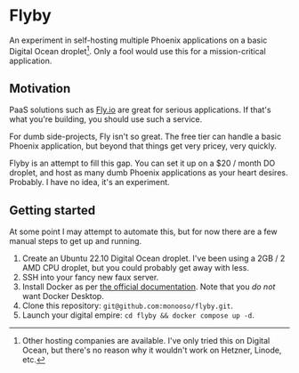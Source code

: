 # Flyby
An experiment in self-hosting multiple Phoenix applications on a basic Digital Ocean droplet[^other-providers]. Only a fool would use this for a mission-critical application.

## Motivation
PaaS solutions such as [Fly.io](https://fly.io) are great for serious applications. If that's what you're building, you should use such a service.

For dumb side-projects, Fly isn't so great. The free tier can handle a basic Phoenix application, but beyond that things get very pricey, very quickly.

Flyby is an attempt to fill this gap. You can set it up on a $20 / month DO droplet, and host as many dumb Phoenix applications as your heart desires. Probably. I have no idea, it's an experiment.

## Getting started
At some point I may attempt to automate this, but for now there are a few manual steps to get up and running.

1. Create an Ubuntu 22.10 Digital Ocean droplet. I've been using a 2GB / 2 AMD CPU droplet, but you could probably get away with less.
2. SSH into your fancy new faux server.
3. Install Docker as per [the official documentation](https://docs.docker.com/engine/install/ubuntu/#install-using-the-repository). Note that you _do not_ want Docker Desktop.
4. Clone this repository: `git@github.com:monooso/flyby.git`.
5. Launch your digital empire: `cd flyby && docker compose up -d`.

[^other-providers]: Other hosting companies are available. I've only tried this on Digital Ocean, but there's no reason why it wouldn't work on Hetzner, Linode, etc.
